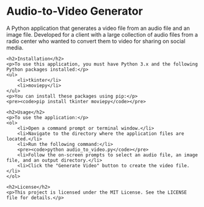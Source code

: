 <!DOCTYPE html>
<html>
<head>
	<title>Audio-to-Video Generator</title>
</head>
<body>
	<h1>Audio-to-Video Generator</h1>
	<p>A Python application that generates a video file from an audio file and an image file. Developed for a client with a large collection of audio files from a radio center who wanted to convert them to video for sharing on social media.</p>

	<h2>Installation</h2>
	<p>To use this application, you must have Python 3.x and the following Python packages installed:</p>
	<ul>
		<li>tkinter</li>
		<li>moviepy</li>
	</ul>
	<p>You can install these packages using pip:</p>
	<pre><code>pip install tkinter moviepy</code></pre>

	<h2>Usage</h2>
	<p>To use the application:</p>
	<ol>
		<li>Open a command prompt or terminal window.</li>
		<li>Navigate to the directory where the application files are located.</li>
		<li>Run the following command:</li>
		<pre><code>python audio_to_video.py</code></pre>
		<li>Follow the on-screen prompts to select an audio file, an image file, and an output directory.</li>
		<li>Click the "Generate Video" button to create the video file.</li>
	</ol>

	<h2>License</h2>
	<p>This project is licensed under the MIT License. See the LICENSE file for details.</p>
</body>
</html>
